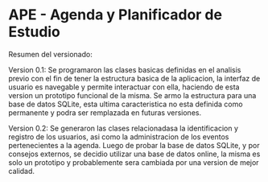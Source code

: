 # APE - Agenda y Planificador de Estudio
Resumen del versionado:

Version 0.1: Se programaron las clases basicas definidas en el analisis previo con el fin de tener la estructura basica de la aplicacion, la interfaz de usuario es navegable y permite interactuar con ella, haciendo de esta version un prototipo funcional de la misma. Se armo la estructura para una base de datos SQLite, esta ultima caracteristica no esta definida como permanente y podra ser remplazada en futuras versiones.

Version 0.2: Se generaron las clases relacionadasa la identificacion y registro de los usuarios, asi como la administracion de los eventos pertenecientes a la agenda. Luego de probar la base de datos SQLite, y por consejos externos, se decidio utilizar una base de datos online, la misma es solo un prototipo y probablemente sera cambiada por una version de mejor calidad.